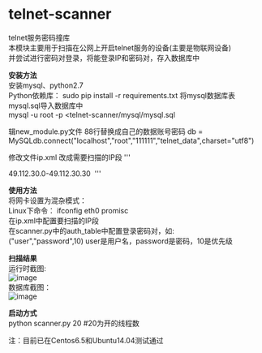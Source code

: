 # telnet-scanner 
telnet服务密码撞库  
本模块主要用于扫描在公网上开启telnet服务的设备(主要是物联网设备)  
并尝试进行密码对登录，将能登录IP和密码对，存入数据库中   

**安装方法**    
安装mysql、python2.7  
Python依赖库： sudo pip install -r requirements.txt
将mysql数据库表mysql.sql导入数据库中   
mysql -u root  -p <telnet-scanner/mysql/mysql.sql
 
 
辑new_module.py文件
88行替换成自己的数据账号密码
db = MySQLdb.connect("localhost","root","111111","telnet_data",charset="utf8")
 
修改文件ip.xml  改成需要扫描的IP段
'''
<?xml version="1.0" ?>
<ip>
<ip_range>49.112.30.0-49.112.30.30</ip_range>
</ip>﻿
'''
 
**使用方法**  
将网卡设置为混杂模式：  
    Linux下命令： ifconfig eth0 promisc  
在ip.xml中配置要扫描的IP段  
在scanner.py中的auth_table中配置登录密码对，如:    
("user","password",10)   user是用户名，password是密码，10是优先级 
 
**扫描结果**    
运行时截图:  
![image](https://github.com/scu-igroup/telnet-scanner/raw/master/images/result.png)  
数据库截图：  
![image](https://github.com/scu-igroup/telnet-scanner/raw/master/images/mysql_result.png)  

**启动方式**  
python scanner.py 20 #20为开的线程数  
  
注：目前已在Centos6.5和Ubuntu14.04测试通过

